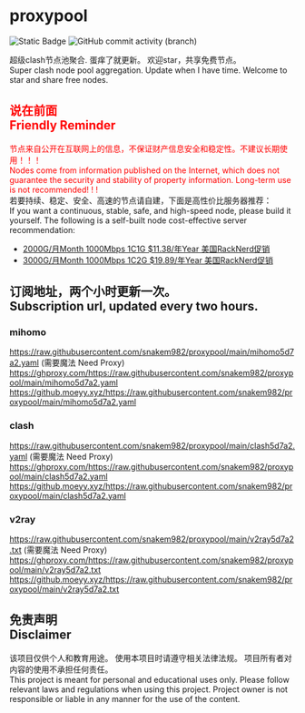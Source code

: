 # proxypool

![Static Badge](https://img.shields.io/badge/ss|ssr|vmess|vless|trojan-free-orange)
![GitHub commit activity (branch)](https://img.shields.io/github/commit-activity/w/snakem982/proxypool?color=DC52FC)


超级clash节点池聚合.
蛋痒了就更新。
欢迎star，共享免费节点。
<br/>
Super clash node pool aggregation.
Update when I have time.
Welcome to star and share free nodes.

## <font color="red">说在前面<br/>Friendly Reminder</font>
<font color="red">节点来自公开在互联网上的信息，不保证财产信息安全和稳定性。不建议长期使用！！！<br/>
Nodes come from information published on the Internet,
which does not guarantee the security and stability of property information.
Long-term use is not recommended! ! !</font><br/>
若要持续、稳定、安全、高速的节点请自建，下面是高性价比服务器推荐：<br/>
If you want a continuous, stable, safe, and high-speed node, please build it yourself.
The following is a self-built node cost-effective server recommendation:
- [2000G/月Month 1000Mbps 1C1G $11.38/年Year 美国RackNerd促销](https://my.racknerd.com/aff.php?aff=8613 "美国RackNerd")
- [3000G/月Month 1000Mbps 1C2G $19.89/年Year 美国RackNerd促销](https://my.racknerd.com/aff.php?aff=8613 "美国RackNerd")

## 订阅地址，两个小时更新一次。<br/>Subscription url, updated every two hours.
### mihomo
https://raw.githubusercontent.com/snakem982/proxypool/main/mihomo5d7a2.yaml  (需要魔法 Need Proxy)
https://ghproxy.com/https://raw.githubusercontent.com/snakem982/proxypool/main/mihomo5d7a2.yaml
https://github.moeyy.xyz/https://raw.githubusercontent.com/snakem982/proxypool/main/mihomo5d7a2.yaml
### clash
https://raw.githubusercontent.com/snakem982/proxypool/main/clash5d7a2.yaml  (需要魔法 Need Proxy)
https://ghproxy.com/https://raw.githubusercontent.com/snakem982/proxypool/main/clash5d7a2.yaml
https://github.moeyy.xyz/https://raw.githubusercontent.com/snakem982/proxypool/main/clash5d7a2.yaml
### v2ray
https://raw.githubusercontent.com/snakem982/proxypool/main/v2ray5d7a2.txt  (需要魔法 Need Proxy)
https://ghproxy.com/https://raw.githubusercontent.com/snakem982/proxypool/main/v2ray5d7a2.txt
https://github.moeyy.xyz/https://raw.githubusercontent.com/snakem982/proxypool/main/v2ray5d7a2.txt


## 免责声明 <br/>Disclaimer
该项目仅供个人和教育用途。
使用本项目时请遵守相关法律法规。
项目所有者对内容的使用不承担任何责任。
<br/>
This project is meant for personal and educational uses only.
Please follow relevant laws and regulations when using this project.
Project owner is not responsible or liable in any manner for the use of the content.
